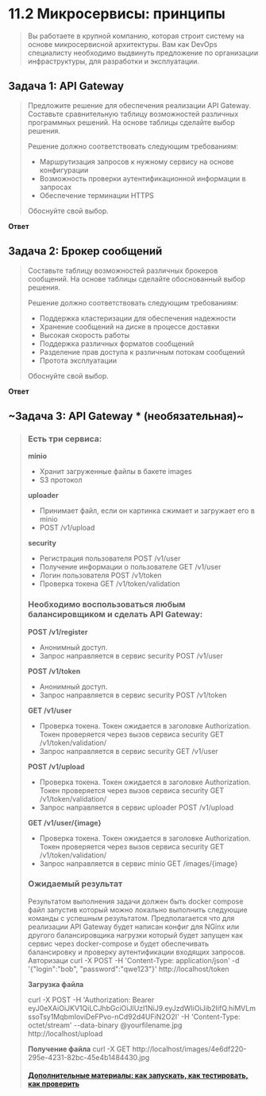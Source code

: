 
# 11.2 Микросервисы: принципы

>Вы работаете в крупной компанию, которая строит систему на основе микросервисной архитектуры.
>Вам как DevOps специалисту необходимо выдвинуть предложение по организации инфраструктуры, для разработки и эксплуатации.

## Задача 1: API Gateway 

>Предложите решение для обеспечения реализации API Gateway. Составьте сравнительную таблицу возможностей различных программных решений. На основе таблицы сделайте выбор решения.
>
>Решение должно соответствовать следующим требованиям:
>- Маршрутизация запросов к нужному сервису на основе конфигурации
>- Возможность проверки аутентификационной информации в запросах
>- Обеспечение терминации HTTPS
>
>Обоснуйте свой выбор.

**Ответ**



## Задача 2: Брокер сообщений

>Составьте таблицу возможностей различных брокеров сообщений. На основе таблицы сделайте обоснованный выбор решения.
>
>Решение должно соответствовать следующим требованиям:
>- Поддержка кластеризации для обеспечения надежности
>- Хранение сообщений на диске в процессе доставки
>- Высокая скорость работы
>- Поддержка различных форматов сообщений
>- Разделение прав доступа к различным потокам сообщений
>- Протота эксплуатации
>
>Обоснуйте свой выбор.

**Ответ**



## ~Задача 3: API Gateway * (необязательная)~

>### Есть три сервиса:
>
>**minio**
>- Хранит загруженные файлы в бакете images
>- S3 протокол
>
>**uploader**
>- Принимает файл, если он картинка сжимает и загружает его в minio
>- POST /v1/upload
>
>**security**
>- Регистрация пользователя POST /v1/user
>- Получение информации о пользователе GET /v1/user
>- Логин пользователя POST /v1/token
>- Проверка токена GET /v1/token/validation
>
>### Необходимо воспользоваться любым балансировщиком и сделать API Gateway:
>
>**POST /v1/register**
>- Анонимный доступ.
>- Запрос направляется в сервис security POST /v1/user
>
>**POST /v1/token**
>- Анонимный доступ.
>- Запрос направляется в сервис security POST /v1/token
>
>**GET /v1/user**
>- Проверка токена. Токен ожидается в заголовке Authorization. Токен проверяется через вызов сервиса security GET /v1/token/validation/
>- Запрос направляется в сервис security GET /v1/user
>
>**POST /v1/upload**
>- Проверка токена. Токен ожидается в заголовке Authorization. Токен проверяется через вызов сервиса security GET /v1/token/validation/
>- Запрос направляется в сервис uploader POST /v1/upload
>
>**GET /v1/user/{image}**
>- Проверка токена. Токен ожидается в заголовке Authorization. Токен проверяется через вызов сервиса security GET /v1/token/validation/
>- Запрос направляется в сервис minio  GET /images/{image}
>
>### Ожидаемый результат
>
>Результатом выполнения задачи должен быть docker compose файл запустив который можно локально выполнить следующие команды с успешным результатом.
>Предполагается что для реализации API Gateway будет написан конфиг для NGinx или другого балансировщика нагрузки который будет запущен как сервис через docker-compose и будет обеспечивать балансировку и проверку аутентификации входящих запросов.
>Авторизаци
>curl -X POST -H 'Content-Type: application/json' -d '{"login":"bob", "password":"qwe123"}' http://localhost/token
>
>**Загрузка файла**
>
>curl -X POST -H 'Authorization: Bearer eyJ0eXAiOiJKV1QiLCJhbGciOiJIUzI1NiJ9.eyJzdWIiOiJib2IifQ.hiMVLmssoTsy1MqbmIoviDeFPvo-nCd92d4UFiN2O2I' -H 'Content-Type: octet/stream' --data-binary @yourfilename.jpg http://localhost/upload
>
>**Получение файла**
>curl -X GET http://localhost/images/4e6df220-295e-4231-82bc-45e4b1484430.jpg
>
>#### [Дополнительные материалы: как запускать, как тестировать, как проверить](https://github.com/netology-code/devkub-homeworks/tree/main/11-microservices-02-principles)
